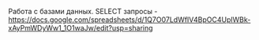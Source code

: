 Работа с базами данных.
SELECT запросы - https://docs.google.com/spreadsheets/d/1Q7O07LdWfIV4BpOC4UplWBk-xAyPmWDyWw1_1O1waJw/edit?usp=sharing
